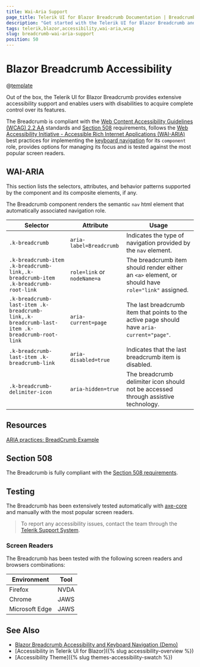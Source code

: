 ```yaml
---
title: Wai-Aria Support
page_title: Telerik UI for Blazor Breadcrumb Documentation | Breadcrumb Accessibility
description: "Get started with the Telerik UI for Blazor Breadcrumb and learn about its accessibility support for WAI-ARIA, Section 508, and WCAG 2.2."
tags: telerik,blazor,accessibility,wai-aria,wcag
slug: breadcrumb-wai-aria-support 
position: 50 
---
```


# Blazor Breadcrumb Accessibility

@[template](/_contentTemplates/common/parameters-table-styles.md#table-layout)



Out of the box, the Telerik UI for Blazor Breadcrumb provides extensive accessibility support and enables users with disabilities to acquire complete control over its features.


The Breadcrumb is compliant with the [Web Content Accessibility Guidelines (WCAG) 2.2 AA](https://www.w3.org/TR/WCAG22/) standards and [Section 508](http://www.section508.gov/) requirements, follows the [Web Accessibility Initiative - Accessible Rich Internet Applications (WAI-ARIA)](https://www.w3.org/WAI/ARIA/apg/) best practices for implementing the [keyboard navigation](#keyboard-navigation) for its `component` role, provides options for managing its focus and is tested against the most popular screen readers.

## WAI-ARIA


This section lists the selectors, attributes, and behavior patterns supported by the component and its composite elements, if any.


The Breadcrumb component renders the semantic `nav` html element that automatically associated navigation role.

| Selector | Attribute | Usage |
| -------- | --------- | ----- |
| `.k-breadcrumb` | `aria-label=Breadcrumb` | Indicates the type of navigation provided by the `nav` element. |
| `.k-breadcrumb-item .k-breadcrumb-link,.k-breadcrumb-item .k-breadcrumb-root-link` | `role=link` or `nodeName=a` | The breadcrumb item should render either an `<a>` element, or should have `role="link"` assigned. |
| `.k-breadcrumb-last-item .k-breadcrumb-link,.k-breadcrumb-last-item .k-breadcrumb-root-link` | `aria-current=page` | The last breadcrumb item that points to the active page should have `aria-current="page"`. |
| `.k-breadcrumb-last-item .k-breadcrumb-link` | `aria-disabled=true` | Indicates that the last breadcrumb item is disabled. |
| `.k-breadcrumb-delimiter-icon` | `aria-hidden=true` | The breadcrumb delimiter icon should not be accessed through assistive technology. |

## Resources

[ARIA practices: BreadCrumb Example](https://www.w3.org/WAI/ARIA/apg/example-index/breadcrumb/index.html)

## Section 508


The Breadcrumb is fully compliant with the [Section 508 requirements](http://www.section508.gov/).

## Testing


The Breadcrumb has been extensively tested automatically with [axe-core](https://github.com/dequelabs/axe-core) and manually with the most popular screen readers.

> To report any accessibility issues, contact the team through the [Telerik Support System](https://www.telerik.com/account/support-center).

### Screen Readers


The Breadcrumb has been tested with the following screen readers and browsers combinations:

| Environment | Tool |
| ----------- | ---- |
| Firefox | NVDA |
| Chrome | JAWS |
| Microsoft Edge | JAWS |



## See Also

* [Blazor Breadcrumb Accessibility and Keyboard Navigation (Demo)](https://demos.telerik.com/blazor-ui/breadcrumb/keyboard-navigation)
* [Accessibility in Telerik UI for Blazor]({% slug accessibility-overview %})
* [Accessibility Theme]({% slug themes-accessibility-swatch %})